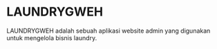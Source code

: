 # LAUNDRYGWEH
LAUNDRYGWEH adalah sebuah aplikasi website admin yang digunakan untuk mengelola bisnis laundry.
